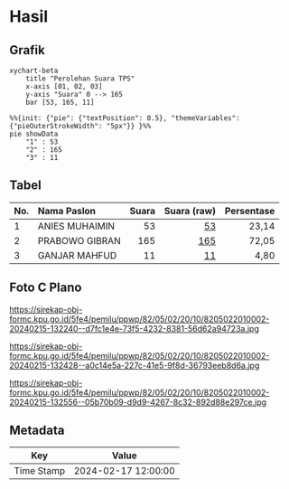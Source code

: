 # Hasil

## Grafik

```mermaid
xychart-beta
    title "Perolehan Suara TPS"
    x-axis [01, 02, 03]
    y-axis "Suara" 0 --> 165
    bar [53, 165, 11]
```

```mermaid
%%{init: {"pie": {"textPosition": 0.5}, "themeVariables": {"pieOuterStrokeWidth": "5px"}} }%%
pie showData
    "1" : 53
    "2" : 165
    "3" : 11
```

## Tabel

| No. | Nama Paslon    | Suara | Suara (raw) | Persentase |
|:--- |:-------------- | -----:| -----------:| ----------:|
| 1   | ANIES MUHAIMIN | 53    | [53][p-1]   | 23,14      |
| 2   | PRABOWO GIBRAN | 165   | [165][p-2]  | 72,05      |
| 3   | GANJAR MAHFUD  | 11    | [11][p-3]   | 4,80       |


[p-1]: https://github.com/gigit-pemilu/pemilu-2024-82-maluku-utara/blob/main/pilpres/hitung-suara/sub/82-maluku-utara/sub/05-kepulauan-sula/sub/02-sanana/sub/2010-pastina/sub/002-tps/sub/paslon-1.txt
[p-2]: https://github.com/gigit-pemilu/pemilu-2024-82-maluku-utara/blob/main/pilpres/hitung-suara/sub/82-maluku-utara/sub/05-kepulauan-sula/sub/02-sanana/sub/2010-pastina/sub/002-tps/sub/paslon-2.txt
[p-3]: https://github.com/gigit-pemilu/pemilu-2024-82-maluku-utara/blob/main/pilpres/hitung-suara/sub/82-maluku-utara/sub/05-kepulauan-sula/sub/02-sanana/sub/2010-pastina/sub/002-tps/sub/paslon-3.txt

## Foto C Plano

https://sirekap-obj-formc.kpu.go.id/5fe4/pemilu/ppwp/82/05/02/20/10/8205022010002-20240215-132240--d7fc1e4e-73f5-4232-8381-56d62a94723a.jpg

https://sirekap-obj-formc.kpu.go.id/5fe4/pemilu/ppwp/82/05/02/20/10/8205022010002-20240215-132428--a0c14e5a-227c-41e5-9f8d-36793eeb8d6a.jpg

https://sirekap-obj-formc.kpu.go.id/5fe4/pemilu/ppwp/82/05/02/20/10/8205022010002-20240215-132556--05b70b09-d9d9-4267-8c32-892d88e297ce.jpg


## Metadata

| Key        | Value               |
| ---------- | ------------------- |
| Time Stamp | 2024-02-17 12:00:00 |



